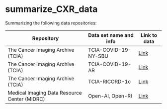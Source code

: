 # summarize_CXR_data
Summarizing the following data repositories:

| Repository  | Data set name and info  | Link to data |
| ----------- | ----------------------- | ------------ |
| The Cancer Imaging Archive (TCIA) | TCIA-COVID-19-NY-SBU | [Link](https://wiki.cancerimagingarchive.net/pages/viewpage.action?pageId=89096912) |
| The Cancer Imaging Archive (TCIA) | TCIA-COVID-19-AR | [Link](https://wiki.cancerimagingarchive.net/pages/viewpage.action?pageId=70226443) |
| The Cancer Imaging Archive (TCIA) | TCIA-RICORD-1c | [Link](https://wiki.cancerimagingarchive.net/pages/viewpage.action?pageId=70230281)|
| Medical Imaging Data Resource Center (MIDRC) | Open-AI, Open-RI | [Link](https://bimcv.cipf.es/bimcv-projects/bimcv-covid19/) |
